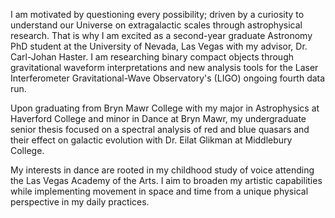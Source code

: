 I am motivated by questioning every possibility; driven by a curiosity to understand our Universe on extragalactic scales through astrophysical research. That is why I am excited as a second-year graduate Astronomy PhD student at the University of Nevada, Las Vegas with my advisor, Dr. Carl-Johan Haster. I am researching binary compact objects through gravitational waveform interpretations and new analysis tools for the Laser Interferometer Gravitational-Wave Observatory's (LIGO) ongoing fourth data run.

Upon graduating from Bryn Mawr College with my major in Astrophysics at Haverford College and minor in Dance at Bryn Mawr, my undergraduate senior thesis focused on a spectral analysis of red and blue quasars and their effect on galactic evolution with Dr. Eilat Glikman at Middlebury College.

My interests in dance are rooted in my childhood study of voice attending the Las Vegas Academy of the Arts. I aim to broaden my artistic capabilities while implementing movement in space and time from a unique physical perspective in my daily practices.
